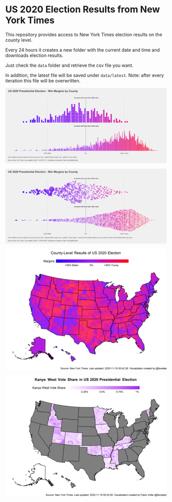 US 2020 Election Results from New York Times
================

This repository provides access to New York Times election results on
the county level.

Every 24 hours it creates a new folder with the current date and time
and downloads election results.

Just check the `data` folder and retrieve the csv file you want.

In addition, the latest file will be saved under `data/latest`. Note:
after every iteration this file will be overwritten.

[![](images/beeswarm2_dots.png)](https://github.com/favstats/USElection2020-NYT-Results/blob/master/images/beeswarm2_dots.png?raw=true)

[![](images/beeswarm2.png)](https://github.com/favstats/USElection2020-NYT-Results/blob/master/images/beeswarm2.png?raw=true)

![](images/us2020map.png)

![](images/kanye_map.png)
